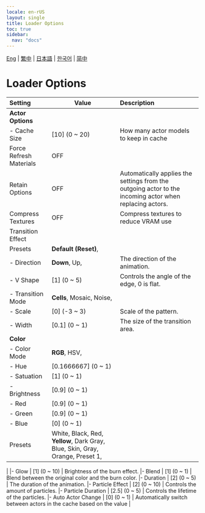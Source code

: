 ```yaml
---
locale: en-rUS
layout: single
title: Loader Options
toc: true
sidebar:
  nav: "docs"
---
```

[Eng](/dancexr/menu/2025.4/actors/loader_options) | [繁中](/tw/dancexr/menu/2025.4/actors/loader_options) | [日本語](/jp/dancexr/menu/2025.4/actors/loader_options) | [한국어](/kr/dancexr/menu/2025.4/actors/loader_options) | [简中](/zh/dancexr/menu/2025.4/actors/loader_options)

# Loader Options



| Setting | Value | Description |
| :--- | --- | :--- |
|**Actor Options** | | 
|- Cache Size | [10] (0 ~ 20) | How many actor models to keep in cache
| Force Refresh Materials | OFF | 
| Retain Options | OFF | Automatically applies the settings from the outgoing actor to the incoming actor when replacing actors.
| Compress Textures | OFF | Compress textures to reduce VRAM use
| Transition Effect || 
| Presets | **Default (Reset)**,  |  |
|- Direction | **Down**, Up,  | The direction of the animation.
|- V Shape | [1] (0 ~ 5) | Controls the angle of the edge, 0 is flat.
|- Transition Mode | **Cells**, Mosaic, Noise,  | 
|- Scale | [0] (-3 ~ 3) | Scale of the pattern.
|- Width | [0.1] (0 ~ 1) | The size of the transition area.
|**Color** | | 
|- Color Mode | **RGB**, HSV,  | 
|- Hue | [0.1666667] (0 ~ 1) | 
|- Satuation | [1] (0 ~ 1) | 
|- Brightness | [0.9] (0 ~ 1) | 
|- Red | [0.9] (0 ~ 1) | 
|- Green | [0.9] (0 ~ 1) | 
|- Blue | [0] (0 ~ 1) | 
| Presets | White, Black, Red, **Yellow**, Dark Gray, Blue, Skin, Gray, Orange, Preset 1,  |  |
|
|- Glow | [1] (0 ~ 10) | Brightness of the burn effect.
|- Blend | [1] (0 ~ 1) | Blend between the original color and the burn color. 
|- Duration | [2] (0 ~ 5) | The duration of the animation.
|- Particle Effect | [2] (0 ~ 10) | Controls the amount of particles.
|- Particle Duration | [2.5] (0 ~ 5) | Controls the lifetime of the particles.
|- Auto Actor Change | [0] (0 ~ 1) | Automatically switch between actors in the cache based on the value
|
